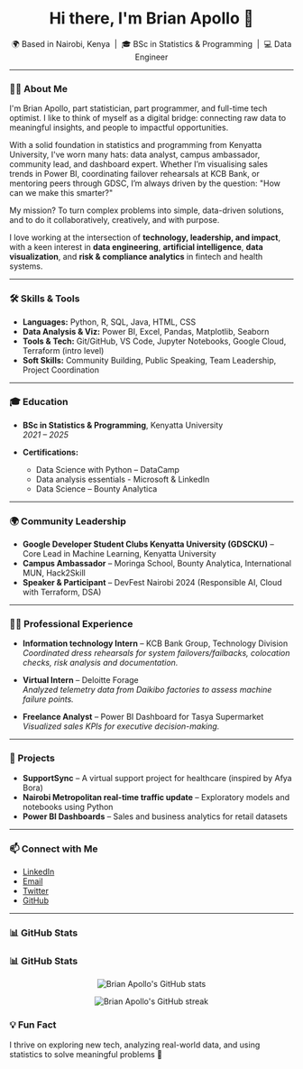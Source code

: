 <h1 align="center">Hi there, I'm Brian Apollo 👋</h1>
<p align="center">
  🌍 Based in Nairobi, Kenya &nbsp;|&nbsp; 🎓 BSc in Statistics & Programming &nbsp;|&nbsp; 💻 Data Engineer
</p>

---

### 👨‍💻 About Me

I'm Brian Apollo, part statistician, part programmer, and full-time tech optimist. I like to think of myself as a digital bridge: connecting raw data to meaningful insights, and people to impactful opportunities.

With a solid foundation in statistics and programming from Kenyatta University, I've worn many hats: data analyst, campus ambassador, community lead, and dashboard expert. Whether I’m visualising sales trends in Power BI, coordinating failover rehearsals at KCB Bank, or mentoring peers through GDSC, I’m always driven by the question: "How can we make this smarter?"

My mission? To turn complex problems into simple, data-driven solutions, and to do it collaboratively, creatively, and with purpose.

I love working at the intersection of **technology, leadership, and impact**, with a keen interest in **data engineering**, **artificial intelligence**, **data visualization**, and **risk & compliance analytics** in fintech and health systems.

---

### 🛠️ Skills & Tools

- **Languages:** Python, R, SQL, Java, HTML, CSS
- **Data Analysis & Viz:** Power BI, Excel, Pandas, Matplotlib, Seaborn
- **Tools & Tech:** Git/GitHub, VS Code, Jupyter Notebooks, Google Cloud, Terraform (intro level)
- **Soft Skills:** Community Building, Public Speaking, Team Leadership, Project Coordination

---

### 🎓 Education

- **BSc in Statistics & Programming**, Kenyatta University  
  *2021 – 2025*

- **Certifications:**
  - Data Science with Python – DataCamp
  - Data analysis essentials - Microsoft & LinkedIn
  - Data Science – Bounty Analytica

---

### 🌍 Community Leadership

- **Google Developer Student Clubs Kenyatta University (GDSCKU)** – Core Lead in Machine Learning, Kenyatta University
- **Campus Ambassador** – Moringa School, Bounty Analytica, International MUN, Hack2Skill
- **Speaker & Participant** – DevFest Nairobi 2024 (Responsible AI, Cloud with Terraform, DSA)

---

### 🧑‍💼 Professional Experience

- **Information technology Intern** – KCB Bank Group, Technology Division  
  *Coordinated dress rehearsals for system failovers/failbacks, colocation checks, risk analysis and  documentation.*

- **Virtual Intern** – Deloitte Forage  
  *Analyzed telemetry data from Daikibo factories to assess machine failure points.*

- **Freelance Analyst** – Power BI Dashboard for Tasya Supermarket  
  *Visualized sales KPIs for executive decision-making.*

---

### 🚀 Projects

- **SupportSync** – A virtual support project for healthcare (inspired by Afya Bora)
- **Nairobi Metropolitan real-time traffic update** – Exploratory models and notebooks using Python
- **Power BI Dashboards** – Sales and business analytics for retail datasets

---

### 📫 Connect with Me

- [LinkedIn](https://www.linkedin.com/in/brian-apollo-6054441b5/)  
- [Email](brianapollo@gmail.com)  
- [Twitter](https://twitter.com/brian_apollo6)   
- [GitHub](https://github.com/Britapollo)

---

### 📊 GitHub Stats

### 📊 GitHub Stats

<p align="center">
  <img src="https://github-readme-stats.vercel.app/api?username=Britapollo&show_icons=true&theme=tokyonight" alt="Brian Apollo's GitHub stats" />
</p>

<p align="center">
  <img src="https://github-readme-streak-stats.herokuapp.com/?user=Britapollo&theme=tokyonight" alt="Brian Apollo's GitHub streak" />
</p>

### 💡 Fun Fact

I thrive on exploring new tech, analyzing real-world data, and using statistics to solve meaningful problems 🚀
